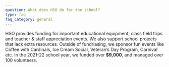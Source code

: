 ```yaml
---
question: What does HSO do for the school?
type: faq
faq_category: general
---
```

HSO provides funding for important educational equipment, class field trips and teacher & staff appreciation events. We also support school projects that lack extra resources. Outside of fundriasing, we sponsor fun events like Coffee with Cardinals, Ice Cream Social, Veteran’s Day Program, Carnival etc. In the 2021-22 school year, we funded over **$9,000**, and managed over 100 volunteers.